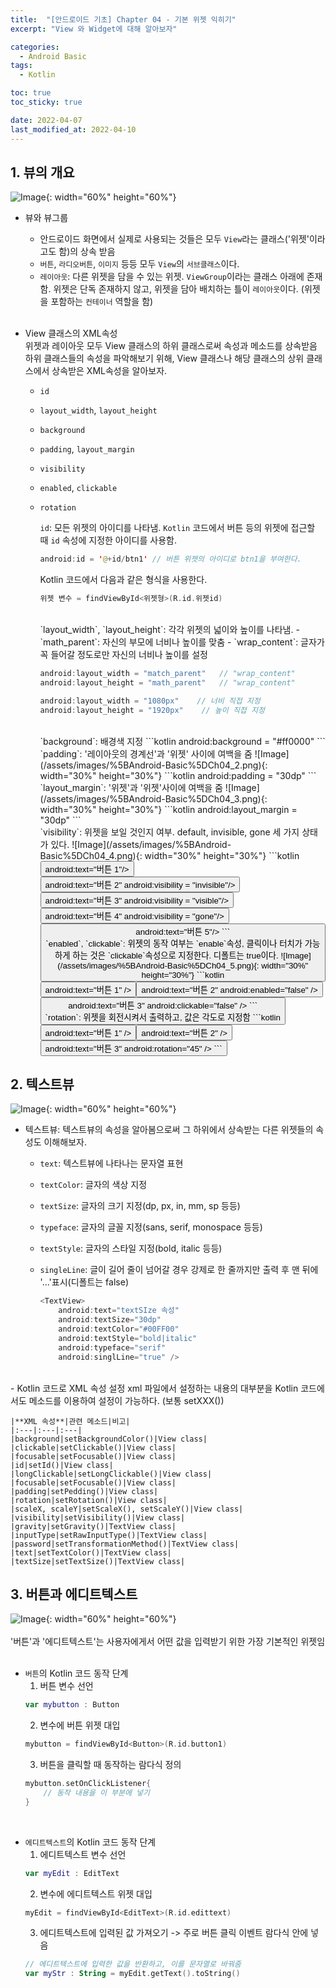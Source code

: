 ```yaml
---
title:  "[안드로이드 기초] Chapter 04 - 기본 위젯 익히기"
excerpt: "View 와 Widget에 대해 알아보자"

categories:
  - Android Basic
tags:
  - Kotlin

toc: true
toc_sticky: true

date: 2022-04-07
last_modified_at: 2022-04-10
---
```

## 1. 뷰의 개요
![Image](/assets/images/%5BAndroid-Basic%5DCh04_1.png){: width="60%" height="60%"}
<br>

- 뷰와 뷰그룹
  - 안드로이드 화면에서 실제로 사용되는 것들은 모두 `View`라는 클래스('위젯'이라고도 함)의 상속 받음  
  - `버튼`, `라디오버튼`, `이미지` 등등 모두 `View`의 `서브클래스`이다.  
  - `레이아웃`: 다른 위젯을 담을 수 있는 위젯. `ViewGroup`이라는 클래스 아래에 존재함. 위젯은 단독 존재하지 않고, 위젯을 담아 배치하는 틀이 `레이아웃`이다. (위젯을 포함하는 `컨테이너` 역할을 함)
<br><br>

- View 클래스의 XML속성  
위젯과 레이아웃 모두 View 클래스의 하위 클래스로써 속성과 메소드를 상속받음  
하위 클래스들의 속성을 파악해보기 위해, View 클래스나 해당 클래스의 상위 클래스에서 상속받은 XML속성을 알아보자.
  - `id`
  - `layout_width`, `layout_height`
  - `background`
  - `padding`, `layout_margin`
  - `visibility`
  - `enabled`, `clickable`
  - `rotation`

    `id`: 모든 위젯의 아이디를 나타냄. `Kotlin` 코드에서 버튼 등의 위젯에 접근할 때 `id` 속성에 지정한 아이디를 사용함.  

    ```kotlin
    android:id = '@+id/btn1' // 버튼 위젯의 아이디로 btn1을 부여한다.
    ```

    Kotlin 코드에서 다음과 같은 형식을 사용한다.
    ```kotlin
    위젯 변수 = findViewById<위젯형>(R.id.위젯id)
    ```  
    <br>
    `layout_width`, `layout_height`: 각각 위젯의 넓이와 높이를 나타냄.
    - `math_parent`: 자신의 부모에 너비나 높이를 맞춤
    - `wrap_content`: 글자가 꼭 들어갈 정도로만 자신의 너비나 높이를 설정

    ```kotlin
    android:layout_width = "match_parent"   // "wrap_content"
    android:layout_height = "math_parent"   // "wrap_content"

    android:layout_width = "1080px"    // 너비 직접 지정
    android:layout_height = "1920px"    // 높이 직접 지정
    ```
    <br>
    `background`: 배경색 지정  
    ```kotlin
    android:background = "#ff0000"
    ```
    <br>
    `padding`: '레이아웃의 경계선'과 '위젯' 사이에 여백을 줌  
    ![Image](/assets/images/%5BAndroid-Basic%5DCh04_2.png){: width="30%" height="30%"}
    ```kotlin
    android:padding = "30dp"
    ```
    <br>
    `layout_margin`: '위젯'과 '위젯'사이에 여백을 줌  
    ![Image](/assets/images/%5BAndroid-Basic%5DCh04_3.png){: width="30%" height="30%"}
    ```kotlin
    android:layout_margin = "30dp"
    ```
    <br>
    `visibility`: 위젯을 보일 것인지 여부. default, invisible, gone 세 가지 상태가 있다.  
    ![Image](/assets/images/%5BAndroid-Basic%5DCh04_4.png){: width="30%" height="30%"}
    ```kotlin
    <Button>
        android:text="버튼 1"/>
    <Button>
        android:text="버튼 2"
        android:visibility = "invisible"/>
    <Button>
        android:text="버튼 3"
        android:visibility = "visible"/>
    <Button>
        android:text="버튼 4"
        android:visibility = "gone"/>
    <Button>
        android:text="버튼 5"/>
    ```
    <br>
    `enabled`, `clickable`: 위젯의 동작 여부는 `enable`속성, 클릭이나 터치가 가능하게 하는 것은 `clickable`속성으로 지정한다. 디폴트는 true이다.  
    ![Image](/assets/images/%5BAndroid-Basic%5DCh04_5.png){: width="30%" height="30%"}
    ```kotlin
    <!-- enable은 버튼이 불투명하게 변함 -->
    <Button>
        android:text="버튼 1" />
    <Button>
        android:text="버튼 2"
        android:enabled="false" />
    <Button>
        android:text="버튼 3"
        android:clickable="false" />
    ```
    <br>
    `rotation`: 위젯을 회전시켜서 출력하고, 값은 각도로 지정함
    ```kotlin
    <Button>
        android:text="버튼 1" />
    <Button>
        android:text="버튼 2" />
    <Button>
        android:text="버튼 3"
        android:rotation="45" />
    ```

## 2. 텍스트뷰
![Image](/assets/images/%5BAndroid-Basic%5DCh04_6.png){: width="60%" height="60%"}  
- 텍스트뷰: 텍스트뷰의 속성을 알아봄으로써 그 하위에서 상속받는 다른 위젯들의 속성도 이해해보자.
  - `text`: 텍스트뷰에 나타나는 문자열 표현
  - `textColor`: 글자의 색상 지정
  - `textSize`: 글자의 크기 지정(dp, px, in, mm, sp 등등)
  - `typeface`: 글자의 글꼴 지정(sans, serif, monospace 등등)
  - `textStyle`: 글자의 스타일 지정(bold, italic 등등)
  - `singleLine`: 글이 길어 줄이 넘어갈 경우 강제로 한 줄까지만 출력 후 맨 뒤에 '...'표시(디폴트는 false)
  
    ```kotlin
    <TextView>
        android:text="textSIze 속성"
        android:textSize="30dp"
        android:textColor="#00FF00"
        android:textStyle="bold|italic"
        android:typeface="serif"
        android:singlLine="true" />
    ```
<br>
- Kotlin 코드로 XML 속성 설정  
  xml 파일에서 설정하는 내용의 대부분을 Kotlin 코드에서도 메소드를 이용하여 설정이 가능하다. (보통 setXXX())

    |**XML 속성**|관련 메소드|비고|
    |:---|:---|:---|
    |background|setBackgroundColor()|View class|
    |clickable|setClickable()|View class|
    |focusable|setFocusable()|View class|
    |id|setId()|View class|
    |longClickable|setLongClickable()|View class|
    |focusable|setFocusable()|View class|
    |padding|setPedding()|View class|
    |rotation|setRotation()|View class|
    |scaleX, scaleY|setScaleX(), setScaleY()|View class|
    |visibility|setVisibility()|View class|
    |gravity|setGravity()|TextView class|
    |inputType|setRawInputType()|TextView class|
    |password|setTransformationMethod()|TextView class|
    |text|setTextColor()|TextView class|
    |textSize|setTextSize()|TextView class|

## 3. 버튼과 에디트텍스트
![Image](/assets/images/%5BAndroid-Basic%5DCh04_7.png){: width="60%" height="60%"}  
<br>
'버튼'과 '에디트텍스트'는 사용자에게서 어떤 값을 입력받기 위한 가장 기본적인 위젯임  
<br>

- `버튼`의 Kotlin 코드 동작 단계
  1. 버튼 변수 선언  
   ```kotlin
   var mybutton : Button
   ```
  2. 변수에 버튼 위젯 대입
   ```kotlin
   mybutton = findViewById<Button>(R.id.button1)
   ```
   3. 버튼을 클릭할 때 동작하는 람다식 정의
   ```kotlin
   mybutton.setOnClickListener{
       // 동작 내용을 이 부분에 넣기
   }
   ```
<br>

- `에디트텍스트`의 Kotlin 코드 동작 단계
  1. 에디트텍스트 변수 선언
   ```kotlin
   var myEdit : EditText
   ```
   2. 변수에 에디트텍스트 위젯 대입
   ```kotlin
   myEdit = findViewById<EditText>(R.id.edittext)
   ```
   3. 에디트텍스트에 입력된 값 가져오기 -> 주로 버튼 클릭 이벤트 람다식 안에 넣음
   ```kotlin
   // 에디트텍스트에 입력한 값을 반환하고, 이를 문자열로 바꿔줌
   var myStr : String = myEdit.getText().toString()
   ```

